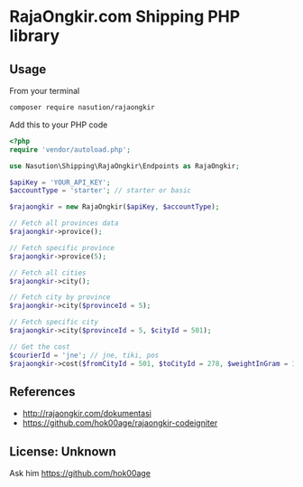 # RajaOngkir.com Shipping PHP library

## Usage

From your terminal

```sh
composer require nasution/rajaongkir
```

Add this to your PHP code

```php
<?php
require 'vendor/autoload.php';

use Nasution\Shipping\RajaOngkir\Endpoints as RajaOngkir;

$apiKey = 'YOUR_API_KEY';
$accountType = 'starter'; // starter or basic

$rajaongkir = new RajaOngkir($apiKey, $accountType);

// Fetch all provinces data
$rajaongkir->provice();

// Fetch specific province
$rajaongkir->provice(5);

// Fetch all cities
$rajaongkir->city();

// Fetch city by province
$rajaongkir->city($provinceId = 5);

// Fetch specific city
$rajaongkir->city($provinceId = 5, $cityId = 501);

// Get the cost
$courierId = 'jne'; // jne, tiki, pos
$rajaongkir->cost($fromCityId = 501, $toCityId = 278, $weightInGram = 1000, $courierId);

```

## References

- http://rajaongkir.com/dokumentasi
- https://github.com/hok00age/rajaongkir-codeigniter

## License: Unknown

Ask him https://github.com/hok00age
